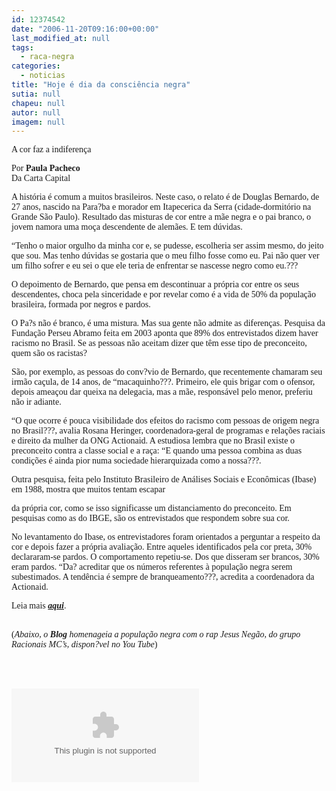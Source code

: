 ```yaml
---
id: 12374542
date: "2006-11-20T09:16:00+00:00"
last_modified_at: null
tags:
  - raca-negra
categories:
  - noticias
title: "Hoje é dia da consciência negra"
sutia: null
chapeu: null
autor: null
imagem: null
---
```

<p><P><FONT face=Verdana>A cor faz a indiferença</FONT></P></p>
<p><P><FONT face=Verdana>Por <STRONG>Paula Pacheco</STRONG><BR>Da Carta Capital</FONT></P></p>
<p><P><FONT face=Verdana>A história é comum a muitos brasileiros. Neste caso, o relato é de Douglas Bernardo, de 27 anos, nascido na Para?ba e morador em Itapecerica da Serra (cidade-dormitório na Grande São Paulo). Resultado das misturas de cor entre a mãe negra e o pai branco, o jovem namora uma moça descendente de alemães. E tem dúvidas. </FONT></P></p>
<p><P><FONT face=Verdana>“Tenho o maior orgulho da minha cor e, se pudesse, escolheria ser assim mesmo, do jeito que sou. Mas tenho dúvidas se gostaria que o meu filho fosse como eu. Pai não quer ver um filho sofrer e eu sei o que ele teria de enfrentar se nascesse negro como eu.??? </FONT></P></p>
<p><P><FONT face=Verdana>O depoimento de Bernardo, que pensa em descontinuar a própria cor entre os seus descendentes, choca pela sinceridade e por revelar como é a vida de 50% da população brasileira, formada por negros e pardos. </FONT></P></p>
<p><P><FONT face=Verdana>O Pa?s não é branco, é uma mistura. Mas sua gente não admite as diferenças. Pesquisa da Fundação Perseu Abramo feita em 2003 aponta que 89% dos entrevistados dizem haver racismo no Brasil. Se as pessoas não aceitam dizer que têm esse tipo de preconceito, quem são os racistas? </FONT></P></p>
<p><P><FONT face=Verdana>São, por exemplo, as pessoas do conv?vio de Bernardo, que recentemente chamaram seu irmão caçula, de 14 anos, de “macaquinho???. Primeiro, ele quis brigar com o ofensor, depois ameaçou dar queixa na delegacia, mas a mãe, responsável pelo menor, preferiu não ir adiante. </FONT></P></p>
<p><P><FONT face=Verdana>“O que ocorre é pouca visibilidade dos efeitos do racismo com pessoas de origem negra no Brasil???, avalia Rosana Heringer, coordenadora-geral de programas e relações raciais e direito da mulher da ONG Actionaid. A estudiosa lembra que no Brasil existe o preconceito contra a classe social e a raça: “E quando uma pessoa combina as duas condições é ainda pior numa sociedade hierarquizada como a nossa???. </FONT></P></p>
<p><P><FONT face=Verdana>Outra pesquisa, feita pelo Instituto Brasileiro de Análises Sociais e Econômicas (Ibase) em 1988, mostra que muitos tentam escapar</p>
<p> da própria cor, como se isso significasse um distanciamento do preconceito. Em pesquisas como as do IBGE, são os entrevistados que respondem sobre sua cor. </FONT></P></p>
<p><P><FONT face=Verdana>No levantamento do Ibase, os entrevistadores foram orientados a perguntar a respeito da cor e depois fazer a própria avaliação. Entre aqueles identificados pela cor preta, 30% declararam-se pardos. O comportamento repetiu-se. Dos que disseram ser brancos, 30% eram pardos. “Da? acreditar que os números referentes à população negra serem subestimados. A tendência é sempre de branqueamento???, acredita a coordenadora da Actionaid. </FONT></P></p>
<p><P><FONT face=Verdana>Leia mais <STRONG><EM><A href=\"https://www.cartacapital.com.br/index.php?funcao=exibirMateria&amp;id_materia=5533\" target=_blank>aqui</A></EM></STRONG>.</FONT></P></p>
<p><P><FONT face=Verdana><BR></FONT><FONT face=Verdana>(<EM>Abaixo, o <STRONG>Blog</STRONG> homenageia a população negra com&nbsp;o rap Jesus Negão, do grupo Racionais MC’s, dispon?vel no You Tube</EM>)</FONT></P><BR><BR></p>
<p><OBJECT height=350 width=425><PARAM NAME=\"movie\" VALUE=\"https://www.youtube.com/v/dwmKMS4IBHo\"><PARAM NAME=\"wmode\" VALUE=\"transparent\"></p>
<p><embed src=\"https://www.youtube.com/v/dwmKMS4IBHo\" type=\"application/x-shockwave-flash\" wmode=\"transparent\" width=\"425\" height=\"350\"></embed></OBJECT> </p>
